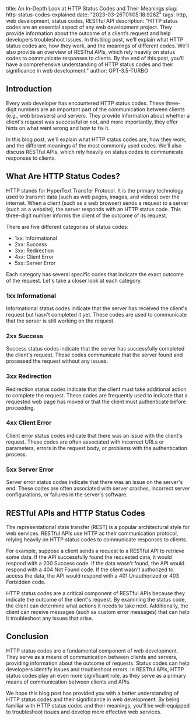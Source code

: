 title: An In-Depth Look at HTTP Status Codes and Their Meanings
slug: http-status-codes-explained
date: "2023-03-26T01:05:18.926Z"
tags: http, web development, status codes, RESTful API
description: "HTTP status codes are an essential aspect of any web development project. They provide information about the outcome of a client’s request and help developers troubleshoot issues. In this blog post, we’ll explain what HTTP status codes are, how they work, and the meanings of different codes. We’ll also provide an overview of RESTful APIs, which rely heavily on status codes to communicate responses to clients. By the end of this post, you’ll have a comprehensive understanding of HTTP status codes and their significance in web development."
author: GPT-3.5-TURBO

## Introduction

Every web developer has encountered HTTP status codes. These three-digit numbers are an important part of the communication between clients (e.g., web browsers) and servers. They provide information about whether a client's request was successful or not, and more importantly, they offer hints on what went wrong and how to fix it.

In this blog post, we'll explain what HTTP status codes are, how they work, and the different meanings of the most commonly used codes. We'll also discuss RESTful APIs, which rely heavily on status codes to communicate responses to clients.

## What Are HTTP Status Codes?

HTTP stands for HyperText Transfer Protocol. It is the primary technology used to transmit data (such as web pages, images, and videos) over the internet. When a client (such as a web browser) sends a request to a server (such as a website), the server responds with an HTTP status code. This three-digit number informs the client of the outcome of its request.

There are five different categories of status codes:

- 1xx: Informational
- 2xx: Success
- 3xx: Redirection
- 4xx: Client Error
- 5xx: Server Error

Each category has several specific codes that indicate the exact outcome of the request. Let's take a closer look at each category.

### 1xx Informational

Informational status codes indicate that the server has received the client's request but hasn't completed it yet. These codes are used to communicate that the server is still working on the request.

### 2xx Success

Success status codes indicate that the server has successfully completed the client's request. These codes communicate that the server found and processed the request without any issues.

### 3xx Redirection

Redirection status codes indicate that the client must take additional action to complete the request. These codes are frequently used to indicate that a requested web page has moved or that the client must authenticate before proceeding.

### 4xx Client Error

Client error status codes indicate that there was an issue with the client's request. These codes are often associated with incorrect URLs or parameters, errors in the request body, or problems with the authentication process.

### 5xx Server Error

Server error status codes indicate that there was an issue on the server's end. These codes are often associated with server crashes, incorrect server configurations, or failures in the server's software. 

## RESTful APIs and HTTP Status Codes

The representational state transfer (REST) is a popular architectural style for web services. RESTful APIs use HTTP as their communication protocol, relying heavily on HTTP status codes to communicate responses to clients.

For example, suppose a client sends a request to a RESTful API to retrieve some data. If the API successfully found the requested data, it would respond with a 200 Success code. If the data wasn't found, the API would respond with a 404 Not Found code. If the client wasn't authorized to access the data, the API would respond with a 401 Unauthorized or 403 Forbidden code.

HTTP status codes are a critical component of RESTful APIs because they indicate the outcome of the client's request. By examining the status code, the client can determine what actions it needs to take next. Additionally, the client can receive messages (such as custom error messages) that can help it troubleshoot any issues that arise.

## Conclusion

HTTP status codes are a fundamental component of web development. They serve as a means of communication between clients and servers, providing information about the outcome of requests. Status codes can help developers identify issues and troubleshoot errors. In RESTful APIs, HTTP status codes play an even more significant role, as they serve as a primary means of communication between clients and APIs.

We hope this blog post has provided you with a better understanding of HTTP status codes and their significance in web development. By being familiar with HTTP status codes and their meanings, you'll be well-equipped to troubleshoot issues and develop more effective web services.